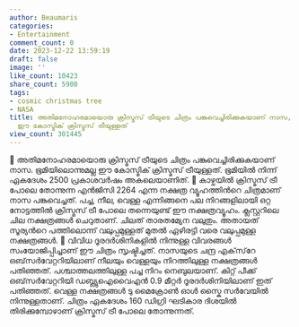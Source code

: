 ```yaml
---
author: Beaumaris
categories:
- Entertainment
comment_count: 0
date: 2023-12-22 13:59:19
draft: false
image: ''
like_count: 10423
share_count: 5908
tags:
- cosmic christmas tree
- NASA
title: അതിമനോഹരമായൊരു ക്രിസ്മസ് ട്രീയുടെ ചിത്രം പങ്കുവെച്ചിരിക്കുകയാണ് നാസ, ഭൂമിയിലൊന്നുമല്ല
  ഈ കോസ്മിക് ക്രിസ്മസ് ട്രീയുള്ളത്
view_count: 301445
---
```


🎄 അതിമനോഹരമായൊരു ക്രിസ്മസ് ട്രീയുടെ ചിത്രം പങ്കുവെച്ചിരിക്കുകയാണ് നാസ. ഭൂമിയിലൊന്നുമല്ല ഈ കോസ്മിക് ക്രിസ്മസ് ട്രീയുള്ളത്. ഭൂമിയില്‍ നിന്ന് ഏകദേശം 2500 പ്രകാശവര്‍ഷം അകലെയാണിത്. 🎄 കാഴ്ചയില്‍ ക്രിസ്മസ് ട്രീ പോലെ തോന്നുന്ന എന്‍ജിസി 2264 എന്ന നക്ഷത്ര വ്യൂഹത്തിന്‍റെ ചിത്രമാണ് നാസ പങ്കുവെച്ചത്. പച്ച, നീല, വെള്ള എന്നിങ്ങനെ പല നിറങ്ങളിലായി ഒറ്റ നോട്ടത്തില്‍ ക്രിസ്മസ് ട്രീ പോലെ തന്നെയുണ്ട് ഈ നക്ഷത്രവ്യൂഹം. ക്ലസ്റ്ററിലെ ചില നക്ഷത്രങ്ങൾ ചെറുതാണ്. ചിലത് താരതമ്യേന വലുതും. അതായത് സൂര്യന്‍റെ പത്തിലൊന്ന് വലുപ്പമുള്ളത് മുതൽ ഏഴിരട്ടി വരെ വലുപ്പമുള്ള നക്ഷത്രങ്ങള്‍. 🎄 വിവിധ ദൂരദർശിനികളിൽ നിന്നുള്ള വിവരങ്ങൾ സംയോജിപ്പിച്ചാണ് ഈ ചിത്രം സൃഷ്ടിച്ചത്. നാസയുടെ ചന്ദ്ര എക്‌സ്‌റേ ഒബ്‌സർവേറ്ററിയിലാണ് നീലയും വെള്ളയും നിറത്തിലുള്ള നക്ഷത്രങ്ങള്‍ പതിഞ്ഞത്. പശ്ചാത്തലത്തിലുള്ള പച്ച നിറം നെബുലയാണ്. കിറ്റ് പീക്ക് ഒബ്‌സർവേറ്ററിയി ഡബ്ല്യുഐവൈഎന്‍ 0.9 മീറ്റർ ദൂരദർശിനിയിലാണ് ഇത് പതിഞ്ഞത്. വെള്ള നക്ഷത്രങ്ങൾ ടു മൈക്രോൺ ഓൾ സ്കൈ സർവേയിൽ നിന്നുള്ളതാണ്. ചിത്രം ഏകദേശം 160 ഡിഗ്രി ഘടികാര ദിശയിൽ തിരിക്കുമ്പോഴാണ് ക്രിസ്മസ് ട്രീ പോലെ തോന്നുന്നത്.